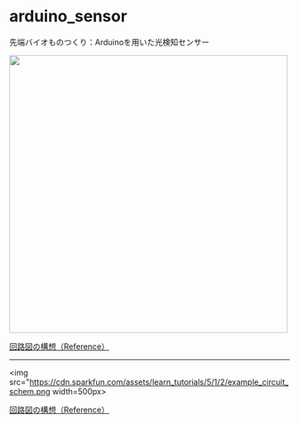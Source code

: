 # arduino_sensor
先端バイオものつくり：Arduinoを用いた光検知センサー


<img src="https://cdn.sparkfun.com/assets/learn_tutorials/5/1/2/example_circuit_bb.png" width=500px>
<p><a href="">回路図の構想（Reference）</a></p>

<hr>
                                                                                                    
<img src="https://cdn.sparkfun.com/assets/learn_tutorials/5/1/2/example_circuit_schem.png width=500px>
<p><a href="">回路図の構想（Reference）</a></p>

